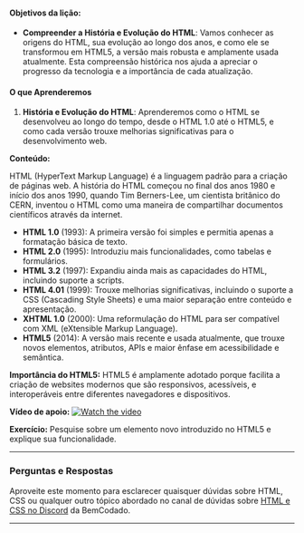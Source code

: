 #### Objetivos da lição:

- **Compreender a História e Evolução do HTML**: Vamos conhecer as origens do HTML, sua evolução ao longo dos anos, e como ele se transformou em HTML5, a versão mais robusta e amplamente usada atualmente. Esta compreensão histórica nos ajuda a apreciar o progresso da tecnologia e a importância de cada atualização.
#### O que Aprenderemos

1. **História e Evolução do HTML**: Aprenderemos como o HTML se desenvolveu ao longo do tempo, desde o HTML 1.0 até o HTML5, e como cada versão trouxe melhorias significativas para o desenvolvimento web.

**Conteúdo:**

HTML (HyperText Markup Language) é a linguagem padrão para a criação de páginas web. A história do HTML começou no final dos anos 1980 e início dos anos 1990, quando Tim Berners-Lee, um cientista britânico do CERN, inventou o HTML como uma maneira de compartilhar documentos científicos através da internet.

- **HTML 1.0** (1993): A primeira versão foi simples e permitia apenas a formatação básica de texto.
- **HTML 2.0** (1995): Introduziu mais funcionalidades, como tabelas e formulários.
- **HTML 3.2** (1997): Expandiu ainda mais as capacidades do HTML, incluindo suporte a scripts.
- **HTML 4.01** (1999): Trouxe melhorias significativas, incluindo o suporte a CSS (Cascading Style Sheets) e uma maior separação entre conteúdo e apresentação.
- **XHTML 1.0** (2000): Uma reformulação do HTML para ser compatível com XML (eXtensible Markup Language).
- **HTML5** (2014): A versão mais recente e usada atualmente, que trouxe novos elementos, atributos, APIs e maior ênfase em acessibilidade e semântica.

**Importância do HTML5:**
HTML5 é amplamente adotado porque facilita a criação de websites modernos que são responsivos, acessíveis, e interoperáveis entre diferentes navegadores e dispositivos. 

**Vídeo de apoio:**
[![Watch the video](https://i.ytimg.com/vi/rE6fzn85g4k/hq720.jpg?sqp=-oaymwE2CNAFEJQDSFXyq4qpAygIARUAAIhCGAFwAcABBvABAfgB1AaAAuADigIMCAAQARg3IE4ocjAP&rs=AOn4CLABmty9aCIdDZrjTs_BhCReGAKMwA)](https://www.youtube.com/watch?v=rE6fzn85g4k)

**Exercício:**
Pesquise sobre um elemento novo introduzido no HTML5 e explique sua funcionalidade.

---

### Perguntas e Respostas

Aproveite este momento para esclarecer quaisquer dúvidas sobre HTML, CSS ou qualquer outro tópico abordado no canal de dúvidas sobre [HTML e CSS no Discord](https://discord.com/channels/1224468395462754345/1224469321921859694) da BemCodado.

---
